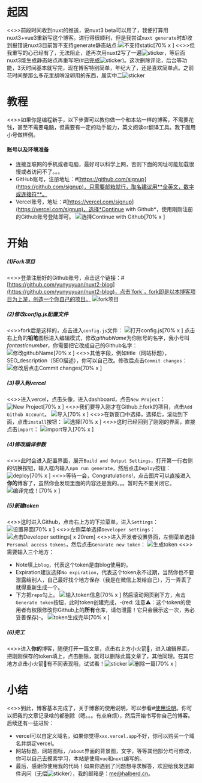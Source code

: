 # 起因
<<>>前段时间收到nuxt的推送，说nuxt3 beta可以用了，我便打算用nuxt3+vue3重新写这个博客。进行得很顺利，但是我尝试`nuxt generate`时却收到报错说nuxt3目前暂不支持generate静态站点:![不支持static[70% x ]](https://s2.loli.net/2022/08/16/oT2fbYu4Qh6zByZ.png)
<<>>但我重写的心已经有了，无法阻止，遂再次用nuxt2写了一遍![sticker](aru/63)，等后面nuxt3能生成静态站点再重写吧(#[已完成](https://github.com/yunyuyuan/nuxt3-blog)![sticker](aru/52))。这次删除评论，后台等功能，3天时间基本就写完，现在博客特别简单，年纪大了，还是喜欢简单点。之前花时间整那么多花里胡哨没卵用的东西，属实中二![sticker](yellow-face/7)

# 教程
<<>>如果你是编程新手，以下步骤可以教你做一个和本站一样的博客，不需要花钱，甚至不需要电脑，但需要有一定的动手能力，英文阅读or翻译工具。我下面用小号做样例。
#### 账号以及环境准备
* 连接互联网的手机或者电脑，最好可以科学上网，否则下面的网址可能加载很慢或者访问不了。。。
* GitHub账号，注册地址：#[https://github.com/signup](https://github.com/signup)，只需要邮箱就行，取名建议用**全英文，数字或连接符**。
* Vercel账号，地址：#[https://vercel.com/signup](https://vercel.com/signup)，选择*Continue  with Github*，使用刚刚注册的Github账号登陆即可。
![选择Continue  with Github[70% x ]](https://s2.loli.net/2022/08/16/7CPuWxVs6l3Q5Fw.png)

# 开始

##### (1)Fork项目
<<>>登录注册好的Github账号，点击这个链接：#[https://github.com/yunyuyuan/nuxt2-blog](https://github.com/yunyuyuan/nuxt2-blog)，点击`fork`，fork即是以本博客项目为上游，创造一个你自己的项目。
![fork项目](https://s2.loli.net/2022/08/16/ebjrUmnINZ1R3Qy.png)
##### (2)修改config.js配置文件
<<>>fork后是这样的，点击进入`config.js`文件：
![打开config.js[70% x ]](https://s2.loli.net/2022/08/16/qBKktwmN1xbMPoH.png)
点击右上角的**铅笔**图标进入编辑模式，修改*githubName*为你账号的名字，我小号叫*fantasticnumber*，你需要把它改成自己的Github名字：
![修改githubName[70% x ]](https://s2.loli.net/2022/08/16/Hbi9XRQxmLCfyzw.png)
<<>>其他字段，例如title（网站标题），SEO_description（SEO描述），你可以自己改。修改后点击`Commit changes`：
![修改后点击Commit changes[70% x ]](https://s2.loli.net/2022/08/16/5xyUfYvVzkgde83.png)
##### (3)导入到vercel
<<>>进入vercel，点击头像，进入dashboard，点击`New Project`：
![New Project[70% x ]](https://s2.loli.net/2022/08/16/A64dRBLeWbDvSka.png)
<<>>我们要导入刚才在Github上fork的项目，点击`Add Github Account`。
![导入[70% x ]](https://s2.loli.net/2022/08/16/UpDznJId2E4LcvM.png)
<<>>在新窗口中选择，选择后，滚动到下面，点击`install`按钮：
![选择[70% x ]](https://s2.loli.net/2022/08/16/xMvn3hOtseGTwS6.png)
<<>>这时已经回到了刚刚的界面，直接点击`import`：
![import导入[70% x ]](https://s2.loli.net/2022/08/16/9mjxEg1GeLBrcZF.png)
##### (4)修改编译参数
<<>>此时会进入配置界面，展开`Build and Output Settings`，打开第一行右侧的切换按钮，输入框内输入`npm run generate`，然后点击`Deploy`按钮：
![deploy[70% x ]](https://s2.loli.net/2022/08/16/FR1prPcE52M6BkG.png)
<<>>等待一会，Congratulations!，点击图片可以直接进入**你的**博客了，虽然你会发现里面的内容还是我的。。。暂时先不要关闭它。
![编译完成！[70% x ]](https://s2.loli.net/2022/08/16/eqz2rRNswid38cy.png)
##### (5)新建token
<<>>这时进入Github，点击右上方的下拉菜单，进入`Settings`：
![设置界面[70% x ]](https://s2.loli.net/2022/08/16/LUO8pcD56kly1VS.png)
<<>>左侧菜单选择`Developer settings`：
![点击Developer settings[ x 20rem]](https://s2.loli.net/2022/08/16/VGdvFy87E5WpAZm.png)
<<>>进入开发者设置界面，左侧菜单选择`Personal access tokens`，然后点击`Genarate new token`：
![生成token](https://s2.loli.net/2022/08/16/Dq58EjNVOR9oxen.png)
<<>>需要输入三个地方：
  * Note填上`blog`，代表这个token是由blog使用的。
  * Expiration建议选择`No expiration`，代表这个token永不过期，当然你也不要泄露给别人，自己最好找个地方保存（我是在微信上发给自己），万一弄丢了就得重新生成一个。
  * 下方把`repo`勾上。
![输入token信息[70% x ]](https://s2.loli.net/2022/08/16/QvN6kBKT7sjM4m3.png)
然后滚动网页到下方，点击`Generate token`按钮，此时token创建完成，-(red: 注意⚠：这个token的使用者有权限修改你Github上的**所有**仓库，请勿泄露！它只会展示这一次，务必妥善保存)-。
![token生成完毕[70% x ]](https://s2.loli.net/2022/08/16/oaxC5QTkhm6YKBZ.png)
##### (6)完工
<<>>进入**你的**博客，随便打开一篇文章，点击右上方小火箭🚀，进入编辑界面，把刚刚保存的token填上，点击删除，就可以删除此篇文章了，其他同理。在其它地方点击小火箭🚀有不同表现哦，试试看！![sticker](aru/3)
![删除一篇[70% x ]](https://s2.loli.net/2022/08/16/u3FykhMrUZpebzQ.png)

# 小结
<<>>到此，博客基本完成了，关于博客的使用说明，可以参看#[使用说明](https://github.com/yunyuyuan/nuxt2-blog#readme)。你可以把我的文章记录啥的都删除（嗯。。。有点麻烦），然后开始书写你自己的博客。后续还有一些进阶：
* vercel可以自定义域名，如果你觉得`xxx.vercel.app`不好，你可以购买一个域名并绑定vercel。
* 网站标题，网站图标，`/about`界面的背景图，文字，等等其他部分均可修改，你可以自己去摸索学习，本站是使用`vue`和`nuxt`编写的。
* 最后，感谢你使用我的代码！如果你遇到了问题想寻求解答，欢迎给我发送邮件询问（无偿![sticker](aru/93)），我的邮箱是：[me@halberd.cn](mailto:me@halberd.cn)。